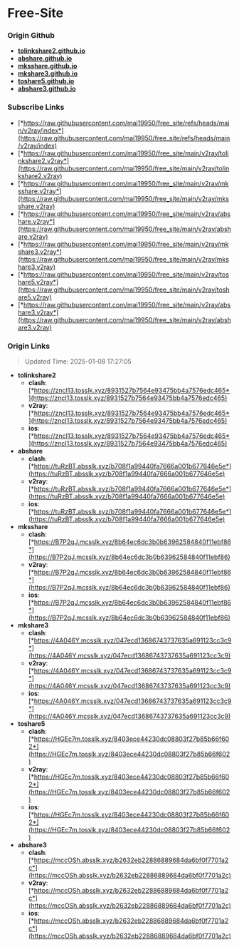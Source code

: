 # Free-Site

### Origin Github

- [**tolinkshare2.github.io**](https://github.com/tolinkshare2/tolinkshare2.github.io)
- [**abshare.github.io**](https://github.com/abshare/abshare.github.io)
- [**mksshare.github.io**](https://github.com/mksshare/mksshare.github.io)
- [**mkshare3.github.io**](https://github.com/mkshare3/mkshare3.github.io)
- [**toshare5.github.io**](https://github.com/toshare5/toshare5.github.io)
- [**abshare3.github.io**](https://github.com/abshare3/abshare3.github.io)

### Subscribe Links

- [*https://raw.githubusercontent.com/mai19950/free_site/refs/heads/main/v2ray/index*](https://raw.githubusercontent.com/mai19950/free_site/refs/heads/main/v2ray/index)
- [*https://raw.githubusercontent.com/mai19950/free_site/main/v2ray/tolinkshare2.v2ray*](https://raw.githubusercontent.com/mai19950/free_site/main/v2ray/tolinkshare2.v2ray)
- [*https://raw.githubusercontent.com/mai19950/free_site/main/v2ray/mksshare.v2ray*](https://raw.githubusercontent.com/mai19950/free_site/main/v2ray/mksshare.v2ray)
- [*https://raw.githubusercontent.com/mai19950/free_site/main/v2ray/abshare.v2ray*](https://raw.githubusercontent.com/mai19950/free_site/main/v2ray/abshare.v2ray)
- [*https://raw.githubusercontent.com/mai19950/free_site/main/v2ray/mkshare3.v2ray*](https://raw.githubusercontent.com/mai19950/free_site/main/v2ray/mkshare3.v2ray)
- [*https://raw.githubusercontent.com/mai19950/free_site/main/v2ray/toshare5.v2ray*](https://raw.githubusercontent.com/mai19950/free_site/main/v2ray/toshare5.v2ray)
- [*https://raw.githubusercontent.com/mai19950/free_site/main/v2ray/abshare3.v2ray*](https://raw.githubusercontent.com/mai19950/free_site/main/v2ray/abshare3.v2ray)

### Origin Links

> Updated Time: 2025-01-08 17:27:05

- **tolinkshare2**
  - **clash**: [*https://zncI13.tosslk.xyz/8931527b7564e93475bb4a7576edc465*](https://zncI13.tosslk.xyz/8931527b7564e93475bb4a7576edc465)
  - **v2ray**: [*https://zncI13.tosslk.xyz/8931527b7564e93475bb4a7576edc465*](https://zncI13.tosslk.xyz/8931527b7564e93475bb4a7576edc465)
  - **ios**: [*https://zncI13.tosslk.xyz/8931527b7564e93475bb4a7576edc465*](https://zncI13.tosslk.xyz/8931527b7564e93475bb4a7576edc465)
- **abshare**
  - **clash**: [*https://tuRzBT.absslk.xyz/b708f1a99440fa7666a001b677646e5e*](https://tuRzBT.absslk.xyz/b708f1a99440fa7666a001b677646e5e)
  - **v2ray**: [*https://tuRzBT.absslk.xyz/b708f1a99440fa7666a001b677646e5e*](https://tuRzBT.absslk.xyz/b708f1a99440fa7666a001b677646e5e)
  - **ios**: [*https://tuRzBT.absslk.xyz/b708f1a99440fa7666a001b677646e5e*](https://tuRzBT.absslk.xyz/b708f1a99440fa7666a001b677646e5e)
- **mksshare**
  - **clash**: [*https://B7P2qJ.mcsslk.xyz/8b64ec6dc3b0b63962584840f11ebf86*](https://B7P2qJ.mcsslk.xyz/8b64ec6dc3b0b63962584840f11ebf86)
  - **v2ray**: [*https://B7P2qJ.mcsslk.xyz/8b64ec6dc3b0b63962584840f11ebf86*](https://B7P2qJ.mcsslk.xyz/8b64ec6dc3b0b63962584840f11ebf86)
  - **ios**: [*https://B7P2qJ.mcsslk.xyz/8b64ec6dc3b0b63962584840f11ebf86*](https://B7P2qJ.mcsslk.xyz/8b64ec6dc3b0b63962584840f11ebf86)
- **mkshare3**
  - **clash**: [*https://4A046Y.mcsslk.xyz/047ecd13686743737635a691123cc3c9*](https://4A046Y.mcsslk.xyz/047ecd13686743737635a691123cc3c9)
  - **v2ray**: [*https://4A046Y.mcsslk.xyz/047ecd13686743737635a691123cc3c9*](https://4A046Y.mcsslk.xyz/047ecd13686743737635a691123cc3c9)
  - **ios**: [*https://4A046Y.mcsslk.xyz/047ecd13686743737635a691123cc3c9*](https://4A046Y.mcsslk.xyz/047ecd13686743737635a691123cc3c9)
- **toshare5**
  - **clash**: [*https://HGEc7m.tosslk.xyz/8403ece44230dc08803f27b85b66f602*](https://HGEc7m.tosslk.xyz/8403ece44230dc08803f27b85b66f602)
  - **v2ray**: [*https://HGEc7m.tosslk.xyz/8403ece44230dc08803f27b85b66f602*](https://HGEc7m.tosslk.xyz/8403ece44230dc08803f27b85b66f602)
  - **ios**: [*https://HGEc7m.tosslk.xyz/8403ece44230dc08803f27b85b66f602*](https://HGEc7m.tosslk.xyz/8403ece44230dc08803f27b85b66f602)
- **abshare3**
  - **clash**: [*https://mccOSh.absslk.xyz/b2632eb22886889684da6bf0f7701a2c*](https://mccOSh.absslk.xyz/b2632eb22886889684da6bf0f7701a2c)
  - **v2ray**: [*https://mccOSh.absslk.xyz/b2632eb22886889684da6bf0f7701a2c*](https://mccOSh.absslk.xyz/b2632eb22886889684da6bf0f7701a2c)
  - **ios**: [*https://mccOSh.absslk.xyz/b2632eb22886889684da6bf0f7701a2c*](https://mccOSh.absslk.xyz/b2632eb22886889684da6bf0f7701a2c)
